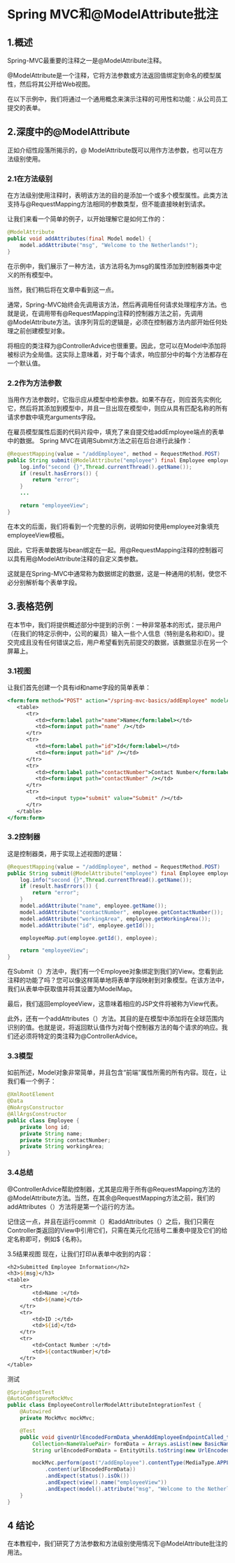 # Spring MVC和@ModelAttribute批注

## 1.概述
Spring-MVC最重要的注释之一是@ModelAttribute注释。

@ModelAttribute是一个注释，它将方法参数或方法返回值绑定到命名的模型属性，然后将其公开给Web视图。


在以下示例中，我们将通过一个通用概念来演示注释的可用性和功能：从公司员工提交的表单。

## 2.深度中的@ModelAttribute
正如介绍性段落所揭示的，@ ModelAttribute既可以用作方法参数，也可以在方法级别使用。

### 2.1在方法级别
在方法级别使用注释时，表明该方法的目的是添加一个或多个模型属性。此类方法支持与@RequestMapping方法相同的参数类型，但不能直接映射到请求。

让我们来看一个简单的例子，以开始理解它是如何工作的：

```java
@ModelAttribute
public void addAttributes(final Model model) {
    model.addAttribute("msg", "Welcome to the Netherlands!");
}
```

在示例中，我们展示了一种方法，该方法将名为msg的属性添加到控制器类中定义的所有模型中。

当然，我们稍后将在文章中看到这一点。

通常，Spring-MVC始终会先调用该方法，然后再调用任何请求处理程序方法。也就是说，在调用带有@RequestMapping注释的控制器方法之前，先调用@ModelAttribute方法。该序列背后的逻辑是，必须在控制器方法内部开始任何处理之前创建模型对象。

将相应的类注释为@ControllerAdvice也很重要。因此，您可以在Model中添加将被标识为全局值。这实际上意味着，对于每个请求，响应部分中的每个方法都存在一个默认值。

### 2.2作为方法参数
当用作方法参数时，它指示应从模型中检索参数。如果不存在，则应首先实例化它，然后将其添加到模型中，并且一旦出现在模型中，则应从具有匹配名称的所有请求参数中填充arguments字段。

在雇员模型属性后面的代码片段中，填充了来自提交给addEmployee端点的表单中的数据。 Spring MVC在调用Submit方法之前在后台进行此操作：

```java
@RequestMapping(value = "/addEmployee", method = RequestMethod.POST)
public String submit(@ModelAttribute("employee") final Employee employee, final BindingResult result, final ModelMap model) {
    log.info("second {}",Thread.currentThread().getName());
    if (result.hasErrors()) {
        return "error";
    }
    ...

    return "employeeView";
}
```

在本文的后面，我们将看到一个完整的示例，说明如何使用employee对象填充employeeView模板。

因此，它将表单数据与bean绑定在一起。用@RequestMapping注释的控制器可以具有用@ModelAttribute注释的自定义类参数。

这就是在Spring-MVC中通常称为数据绑定的数据，这是一种通用的机制，使您不必分别解析每个表单字段。

## 3.表格范例
在本节中，我们将提供概述部分中提到的示例：一种非常基本的形式，提示用户（在我们的特定示例中，公司的雇员）输入一些个人信息（特别是名称和ID）。提交完成且没有任何错误之后，用户希望看到先前提交的数据，该数据显示在另一个屏幕上。

### 3.1视图
让我们首先创建一个具有id和name字段的简单表单：

```jsp
<form:form method="POST" action="/spring-mvc-basics/addEmployee" modelAttribute="employee">
   <table>
      <tr>
         <td><form:label path="name">Name</form:label></td>
         <td><form:input path="name" /></td>
      </tr>
      <tr>
         <td><form:label path="id">Id</form:label></td>
         <td><form:input path="id" /></td>
      </tr>
      <tr>
         <td><form:label path="contactNumber">Contact Number</form:label></td>
         <td><form:input path="contactNumber" /></td>
      </tr>
      <tr>
         <td><input type="submit" value="Submit" /></td>
      </tr>
   </table>
</form:form>
```

### 3.2控制器
这是控制器类，用于实现上述视图的逻辑：

```java
@RequestMapping(value = "/addEmployee", method = RequestMethod.POST)
public String submit(@ModelAttribute("employee") final Employee employee, final BindingResult result, final ModelMap model) {
    log.info("second {}",Thread.currentThread().getName());
    if (result.hasErrors()) {
        return "error";
    }
    model.addAttribute("name", employee.getName());
    model.addAttribute("contactNumber", employee.getContactNumber());
    model.addAttribute("workingArea", employee.getWorkingArea());
    model.addAttribute("id", employee.getId());

    employeeMap.put(employee.getId(), employee);

    return "employeeView";
}
```

在Submit（）方法中，我们有一个Employee对象绑定到我们的View。您看到此注释的功能了吗？您可以像这样简单地将表单字段映射到对象模型。在该方法中，我们从表单中获取值并将其设置为ModelMap。

最后，我们返回employeeView，这意味着相应的JSP文件将被称为View代表。

此外，还有一个addAttributes（）方法。其目的是在模型中添加将在全球范围内识别的值。也就是说，将返回默认值作为对每个控制器方法的每个请求的响应。我们还必须将特定的类注释为@ControllerAdvice。

### 3.3模型
如前所述，Model对象非常简单，并且包含“前端”属性所需的所有内容。现在，让我们看一个例子：

```java
@XmlRootElement
@Data
@NoArgsConstructor
@AllArgsConstructor
public class Employee {
    private long id;
    private String name;
    private String contactNumber;
    private String workingArea;
}
```

### 3.4总结
@ControllerAdvice帮助控制器，尤其是应用于所有@RequestMapping方法的@ModelAttribute方法。当然，在其余@RequestMapping方法之前，我们的addAttributes（）方法将是第一个运行的方法。

记住这一点，并且在运行commit（）和addAttributes（）之后，我们只需在Controller类返回的View中引用它们，只需在美元化花括号二重奏中提及它们的给定名称即可，例如$ {名称}。

3.5结果视图
现在，让我们打印从表单中收到的内容：

```jsp
<h2>Submitted Employee Information</h2>
<h3>${msg}</h3>
<table>
    <tr>
        <td>Name :</td>
        <td>${name}</td>
    </tr>
    <tr>
        <td>ID :</td>
        <td>${id}</td>
    </tr>
    <tr>
        <td>Contact Number :</td>
        <td>${contactNumber}</td>
    </tr>
</table>
```
测试

```java
@SpringBootTest
@AutoConfigureMockMvc
public class EmployeeControllerModelAttributeIntegrationTest {
    @Autowired
    private MockMvc mockMvc;

    @Test
    public void givenUrlEncodedFormData_whenAddEmployeeEndpointCalled_thenModelContainsMsgAttribute() throws Exception {
        Collection<NameValuePair> formData = Arrays.asList(new BasicNameValuePair("name", "employeeName"), new BasicNameValuePair("id", "99"), new BasicNameValuePair("contactNumber", "123456789"));
        String urlEncodedFormData = EntityUtils.toString(new UrlEncodedFormEntity(formData));

        mockMvc.perform(post("/addEmployee").contentType(MediaType.APPLICATION_FORM_URLENCODED)
            .content(urlEncodedFormData))
            .andExpect(status().isOk())
            .andExpect(view().name("employeeView"))
            .andExpect(model().attribute("msg", "Welcome to the Netherlands!"));
    }
}
```
## 4 结论
在本教程中，我们研究了方法参数和方法级别使用情况下@ModelAttribute批注的用法。